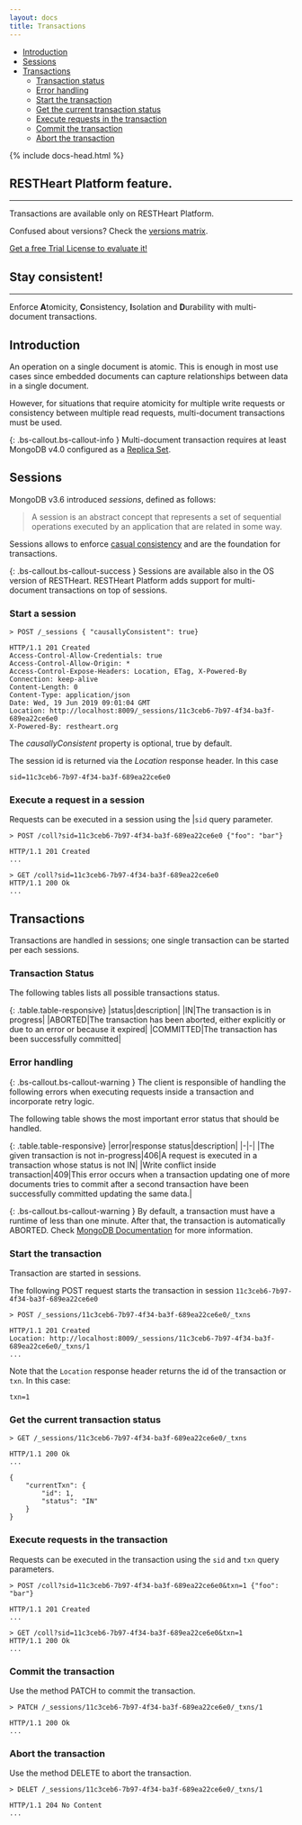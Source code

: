 ```yaml
---
layout: docs
title: Transactions
---
```


<div markdown="1" class="d-none d-xl-block col-xl-2 order-last bd-toc">

* [Introduction](#introduction)
* [Sessions](#sessions)
* [Transactions](#transactions)
    * [Transaction status](#transaction-status)
    * [Error handling](#error-handling)
    * [Start the transaction](#start-the-transaction)
    * [Get the current transaction status](#get-the-current-transaction-status)
    * [Execute requests in the transaction](#execute-requests-in-the-transaction)
    * [Commit the transaction](#commit-the-transaction)
    * [Abort the transaction](#abort-the-transaction)

</div>
<div markdown="1" class="col-12 col-md-9 col-xl-8 py-md-3 bd-content">

{% include docs-head.html %} 

<div class="alert alert-info" role="alert">
    <h2 class="alert-heading"><strong>RESTHeart Platform</strong> feature.</h2>
    <hr class="my-2">
    <p>Transactions are available only on RESTHeart Platform.</p>
    <p class="small">Confused about versions? Check the <a class="alert-link" href="/versions">versions matrix</a>.</p>
    <p><span class="badge badge-pill badge-light p-1"><a href="/get" class="uri">Get a free Trial License to evaluate it!</a></span></p>
</div>

<div class="alert alert-success" role="alert">
    <h2 class="alert-heading"><strong>Stay consistent!</strong></h2>
    <hr class="my-2">
    <p>Enforce <strong>A</strong>tomicity, <strong>C</strong>onsistency, <strong>I</strong>solation and <strong>D</strong>urability with multi-document transactions.</p>
</div>

## Introduction 

An operation on a single document is atomic. This is enough in most use cases since embedded documents can capture relationships between data in a single document.

However, for situations that require atomicity for multiple write requests or  consistency between multiple read requests, multi-document transactions must be used.

{: .bs-callout.bs-callout-info }
Multi-document transaction requires at least MongoDB v4.0 configured as a [Replica Set](https://docs.mongodb.com/manual/replication/).

## Sessions

MongoDB v3.6 introduced *sessions*, defined as follows:

> A session is an abstract concept that represents a set of sequential operations executed by an application that are related in some way.

Sessions allows to enforce <a href="https://docs.mongodb.com/manual/core/read-isolation-consistency-recency/#causal-consistency" target="_blank">casual consistency</a> and are the foundation for transactions.

{: .bs-callout.bs-callout-success }
Sessions are available also in the OS version of RESTHeart. RESTHeart Platform adds support for multi-document transactions on top of sessions.

### Start a session

``` plain
> POST /_sessions { "causallyConsistent": true}

HTTP/1.1 201 Created
Access-Control-Allow-Credentials: true
Access-Control-Allow-Origin: *
Access-Control-Expose-Headers: Location, ETag, X-Powered-By
Connection: keep-alive
Content-Length: 0
Content-Type: application/json
Date: Wed, 19 Jun 2019 09:01:04 GMT
Location: http://localhost:8009/_sessions/11c3ceb6-7b97-4f34-ba3f-689ea22ce6e0
X-Powered-By: restheart.org
```

The *causallyConsistent* property is optional, true by default.

The session id is returned via the *Location* response header. In this case 

``` plain
sid=11c3ceb6-7b97-4f34-ba3f-689ea22ce6e0
```

### Execute a request in a session

Requests can be executed in a session using the |`sid` query parameter.

``` plain
> POST /coll?sid=11c3ceb6-7b97-4f34-ba3f-689ea22ce6e0 {"foo": "bar"}

HTTP/1.1 201 Created
...

> GET /coll?sid=11c3ceb6-7b97-4f34-ba3f-689ea22ce6e0
HTTP/1.1 200 Ok
...
```

## Transactions

Transactions are handled in sessions; one single transaction can be started per each sessions.

### Transaction Status

The following tables lists all possible transactions status.

{: .table.table-responsive}
|status|description|
|IN|The transaction is in progress|
|ABORTED|The transaction has been aborted, either explicitly or due to an error or because it expired|
|COMMITTED|The transaction has been successfully committed|

### Error handling

{: .bs-callout.bs-callout-warning }
The client is responsible of handling the following errors when executing requests inside a transaction and incorporate retry logic.

The following table shows the most important error status that should be handled.

{: .table.table-responsive}
|error|response status|description|
|-|-|
|The given transaction is not in-progress|406|A request is executed in a transaction whose status is not IN|
|Write conflict inside transaction|409|This error occurs when a transaction updating one of more documents tries to commit after a second transaction have been successfully committed updating the same data.|

{: .bs-callout.bs-callout-warning }
By default, a transaction must have a runtime of less than one minute. After that, the transaction is automatically ABORTED. 
Check 
<a href="https://docs.mongodb.com/manual/core/transactions-production-consideration/#runtime-limit" target="_blank">MongoDB Documentation</a> for more information.

### Start the transaction

Transaction are started in sessions.

The following POST request starts the transaction in session `11c3ceb6-7b97-4f34-ba3f-689ea22ce6e0`

```
> POST /_sessions/11c3ceb6-7b97-4f34-ba3f-689ea22ce6e0/_txns

HTTP/1.1 201 Created
Location: http://localhost:8009/_sessions/11c3ceb6-7b97-4f34-ba3f-689ea22ce6e0/_txns/1
...
```

Note that the `Location` response header returns the id of the transaction or `txn`. In this case:

```
txn=1
```

### Get the current transaction status

```
> GET /_sessions/11c3ceb6-7b97-4f34-ba3f-689ea22ce6e0/_txns

HTTP/1.1 200 Ok
...

{
    "currentTxn": {
        "id": 1,
        "status": "IN"
    }
}
```

### Execute requests in the transaction

Requests can be executed in the transaction using the `sid` and `txn` query parameters.

``` plain
> POST /coll?sid=11c3ceb6-7b97-4f34-ba3f-689ea22ce6e0&txn=1 {"foo": "bar"}

HTTP/1.1 201 Created
...

> GET /coll?sid=11c3ceb6-7b97-4f34-ba3f-689ea22ce6e0&txn=1
HTTP/1.1 200 Ok
...
```

### Commit the transaction

Use the method PATCH to commit the transaction.

```
> PATCH /_sessions/11c3ceb6-7b97-4f34-ba3f-689ea22ce6e0/_txns/1

HTTP/1.1 200 Ok
...
```

### Abort the transaction

Use the method DELETE to abort the transaction.

```
> DELET /_sessions/11c3ceb6-7b97-4f34-ba3f-689ea22ce6e0/_txns/1

HTTP/1.1 204 No Content
...
```